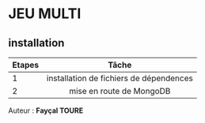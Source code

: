 # JEU MULTI 
## installation
| Etapes        | Tâche           |  
| ------------- |:-------------:| 
| 1      | installation de fichiers de dépendences | 
| 2      | mise en route de MongoDB|  

<p>Auteur : <strong>Fayçal TOURE</strong></p>
